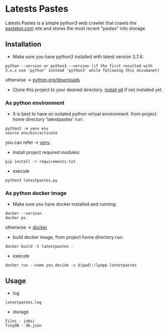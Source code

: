 # Latests Pastes

Latests Pastes is a simple python3 web crawler that crawls the [pastebin.com](https://pastebin.com/) site and stores the most recent "pastes" into storage. 

## Installation

* Make sure you have python3 installed with latest version 3.7.4:
```
python --version or python3 --version (if the first resulted with 3.x.x use 'python' instead 'python3' while following this documanet)
```
otherwise -> [python.org/downloads](https://www.python.org/downloads/)

* Clone this project to your desired directory.
[install git](https://git-scm.com/download) if not installed yet.
### As python environment

* It is best to have an isolated python virtual environment. from project home directory 'latestpastes' run:
```
python3 -m venv env
source env/bin/activate
```
you can refer -> [venv](https://realpython.com/python-virtual-environments-a-primer/)
* Install project required modules:
```
pip install -r requirements.txt
```
* execute
```
python3 latestpastes.py
```
### As python docker image

* Make sure you have docker installed and running:
```
docker --version
docker ps
```
otherwise  -> [docker](https://docs.docker.com/install/)

* build docker image, from project home directory run:
```
docker build -t latestpastes .
```
* execute
```
docker run --name you_decide -v $(pwd):/lpapp latestpastes
```
## Usage

* log
```
latestpastes.log
```
* storage
```
Files - jobs/
TinyDB - db.json
```




